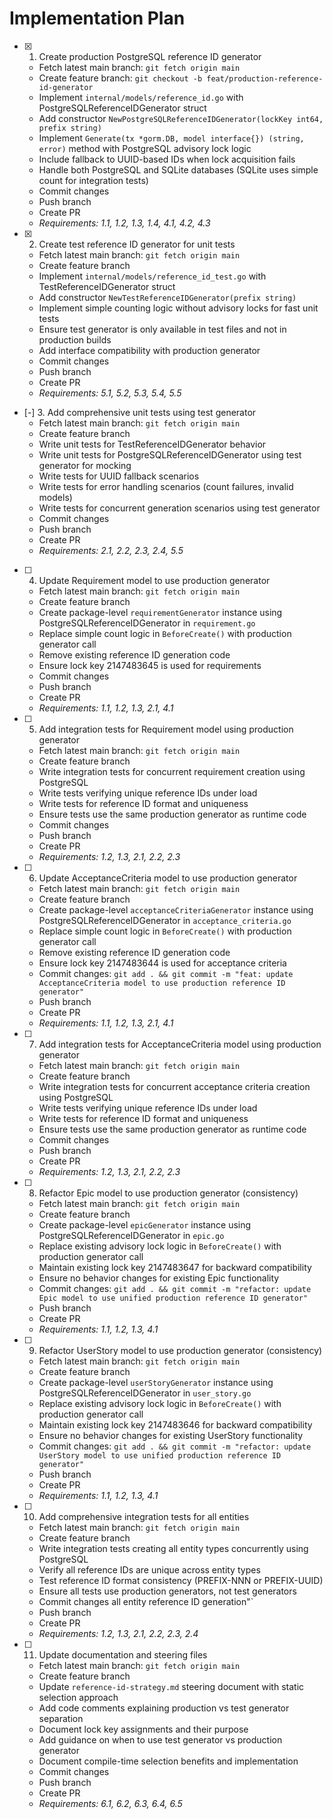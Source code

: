 # Implementation Plan

- [x] 1. Create production PostgreSQL reference ID generator
  - Fetch latest main branch: `git fetch origin main`
  - Create feature branch: `git checkout -b feat/production-reference-id-generator`
  - Implement `internal/models/reference_id.go` with PostgreSQLReferenceIDGenerator struct
  - Add constructor `NewPostgreSQLReferenceIDGenerator(lockKey int64, prefix string)`
  - Implement `Generate(tx *gorm.DB, model interface{}) (string, error)` method with PostgreSQL advisory lock logic
  - Include fallback to UUID-based IDs when lock acquisition fails
  - Handle both PostgreSQL and SQLite databases (SQLite uses simple count for integration tests)
  - Commit changes
  - Push branch
  - Create PR
  - _Requirements: 1.1, 1.2, 1.3, 1.4, 4.1, 4.2, 4.3_

- [x] 2. Create test reference ID generator for unit tests
  - Fetch latest main branch: `git fetch origin main`
  - Create feature branch
  - Implement `internal/models/reference_id_test.go` with TestReferenceIDGenerator struct
  - Add constructor `NewTestReferenceIDGenerator(prefix string)` 
  - Implement simple counting logic without advisory locks for fast unit tests
  - Ensure test generator is only available in test files and not in production builds
  - Add interface compatibility with production generator
  - Commit changes
  - Push branch
  - Create PR
  - _Requirements: 5.1, 5.2, 5.3, 5.4, 5.5_

- [-] 3. Add comprehensive unit tests using test generator
  - Fetch latest main branch: `git fetch origin main`
  - Create feature branch
  - Write unit tests for TestReferenceIDGenerator behavior
  - Write unit tests for PostgreSQLReferenceIDGenerator using test generator for mocking
  - Write tests for UUID fallback scenarios
  - Write tests for error handling scenarios (count failures, invalid models)
  - Write tests for concurrent generation scenarios using test generator
  - Commit changes
  - Push branch
  - Create PR
  - _Requirements: 2.1, 2.2, 2.3, 2.4, 5.5_

- [ ] 4. Update Requirement model to use production generator
  - Fetch latest main branch: `git fetch origin main`
  - Create feature branch
  - Create package-level `requirementGenerator` instance using PostgreSQLReferenceIDGenerator in `requirement.go`
  - Replace simple count logic in `BeforeCreate()` with production generator call
  - Remove existing reference ID generation code
  - Ensure lock key 2147483645 is used for requirements
  - Commit changes
  - Push branch
  - Create PR
  - _Requirements: 1.1, 1.2, 1.3, 2.1, 4.1_

- [ ] 5. Add integration tests for Requirement model using production generator
  - Fetch latest main branch: `git fetch origin main`
  - Create feature branch
  - Write integration tests for concurrent requirement creation using PostgreSQL
  - Write tests verifying unique reference IDs under load
  - Write tests for reference ID format and uniqueness
  - Ensure tests use the same production generator as runtime code
  - Commit changes
  - Push branch
  - Create PR
  - _Requirements: 1.2, 1.3, 2.1, 2.2, 2.3_

- [ ] 6. Update AcceptanceCriteria model to use production generator
  - Fetch latest main branch: `git fetch origin main`
  - Create feature branch
  - Create package-level `acceptanceCriteriaGenerator` instance using PostgreSQLReferenceIDGenerator in `acceptance_criteria.go`
  - Replace simple count logic in `BeforeCreate()` with production generator call
  - Remove existing reference ID generation code
  - Ensure lock key 2147483644 is used for acceptance criteria
  - Commit changes: `git add . && git commit -m "feat: update AcceptanceCriteria model to use production reference ID generator"`
  - Push branch
  - Create PR
  - _Requirements: 1.1, 1.2, 1.3, 2.1, 4.1_

- [ ] 7. Add integration tests for AcceptanceCriteria model using production generator
  - Fetch latest main branch: `git fetch origin main`
  - Create feature branch
  - Write integration tests for concurrent acceptance criteria creation using PostgreSQL
  - Write tests verifying unique reference IDs under load
  - Write tests for reference ID format and uniqueness
  - Ensure tests use the same production generator as runtime code
  - Commit changes
  - Push branch
  - Create PR
  - _Requirements: 1.2, 1.3, 2.1, 2.2, 2.3_

- [ ] 8. Refactor Epic model to use production generator (consistency)
  - Fetch latest main branch: `git fetch origin main`
  - Create feature branch
  - Create package-level `epicGenerator` instance using PostgreSQLReferenceIDGenerator in `epic.go`
  - Replace existing advisory lock logic in `BeforeCreate()` with production generator call
  - Maintain existing lock key 2147483647 for backward compatibility
  - Ensure no behavior changes for existing Epic functionality
  - Commit changes: `git add . && git commit -m "refactor: update Epic model to use unified production reference ID generator"`
  - Push branch
  - Create PR
  - _Requirements: 1.1, 1.2, 1.3, 4.1_

- [ ] 9. Refactor UserStory model to use production generator (consistency)
  - Fetch latest main branch: `git fetch origin main`
  - Create feature branch
  - Create package-level `userStoryGenerator` instance using PostgreSQLReferenceIDGenerator in `user_story.go`
  - Replace existing advisory lock logic in `BeforeCreate()` with production generator call
  - Maintain existing lock key 2147483646 for backward compatibility
  - Ensure no behavior changes for existing UserStory functionality
  - Commit changes: `git add . && git commit -m "refactor: update UserStory model to use unified production reference ID generator"`
  - Push branch
  - Create PR
  - _Requirements: 1.1, 1.2, 1.3, 4.1_

- [ ] 10. Add comprehensive integration tests for all entities
  - Fetch latest main branch: `git fetch origin main`
  - Create feature branch
  - Write integration tests creating all entity types concurrently using PostgreSQL
  - Verify all reference IDs are unique across entity types
  - Test reference ID format consistency (PREFIX-NNN or PREFIX-UUID)
  - Ensure all tests use production generators, not test generators
  - Commit changes
  all entity reference ID generation"`
  - Push branch
  - Create PR
  - _Requirements: 1.2, 1.3, 2.1, 2.2, 2.3, 2.4_

- [ ] 11. Update documentation and steering files
  - Fetch latest main branch: `git fetch origin main`
  - Create feature branch
  - Update `reference-id-strategy.md` steering document with static selection approach
  - Add code comments explaining production vs test generator separation
  - Document lock key assignments and their purpose
  - Add guidance on when to use test generator vs production generator
  - Document compile-time selection benefits and implementation
  - Commit changes
  - Push branch
  - Create PR
  - _Requirements: 6.1, 6.2, 6.3, 6.4, 6.5_